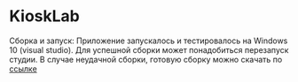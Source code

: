 # KioskLab

Сборка и запуск:
Приложение запускалось и тестировалось на Windows 10 (visual studio).
Для успешной сборки может понадобиться перезапуск студии.
В случае неудачной сборки, готовую сборку можно скачать по [ссылке](https://drive.google.com/drive/folders/1qjcW_hL3IdNrJjRC75mv3k0BVnPjwmqU?usp=sharing)
